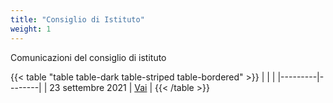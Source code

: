 ```yaml
---
title: "Consiglio di Istituto"
weight: 1
---
```


Comunicazioni del consiglio di istituto

{{< table "table table-dark table-striped table-bordered" >}}
|   |  |
|---------|--------|
| 23 settembre 2021 | <a href="/comunicazioni/consiglio/1">Vai</a> |
{{< /table >}}

